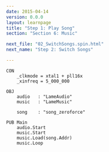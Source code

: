 ```yaml
---
date: 2015-04-14
version: 0.0.0
layout: learnpage
title: "Step 1: Play Song"
section: "Section 6: Music"

next_file: "02_SwitchSongs.spin.html"
next_name: "Step 2: Switch Songs"

---
```


    CON
        _clkmode = xtal1 + pll16x
        _xinfreq = 5_000_000

    OBJ
        audio   : "LameAudio"
        music   : "LameMusic"

        song    : "song_zeroforce"

    PUB Main
        audio.Start
        music.Start
        music.Load(song.Addr)
        music.Loop
